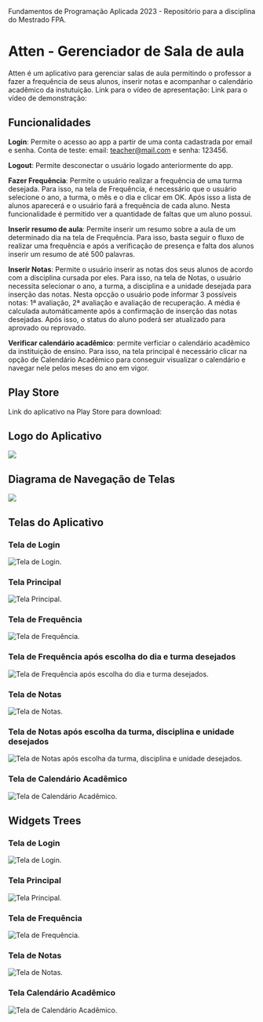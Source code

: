 Fundamentos de Programação Aplicada 2023 - Repositório para a disciplina do Mestrado FPA.
# Atten - Gerenciador de Sala de aula
Atten é um aplicativo para gerenciar salas de aula permitindo o professor a fazer a frequência de seus alunos, inserir notas e acompanhar o calendário acadêmico da instutuição.
Link para o vídeo de apresentação:
Link para o vídeo de demonstração:
## Funcionalidades
**Login**: Permite o acesso ao app a partir de uma conta cadastrada por email e senha. Conta de teste: email: teacher@mail.com e senha: 123456.

**Logout**: Permite desconectar o usuário logado anteriormente do app.

**Fazer Frequência**: Permite o usuário realizar a frequência de uma turma desejada. Para isso, na tela de Frequência, é necessário que o usuário selecione o ano, a turma, o mês e o dia e clicar em OK. Após isso a lista de alunos aparecerá e o usuário fará a frequência de cada aluno. Nesta funcionalidade é permitido ver a quantidade de faltas que um aluno possui.

**Inserir resumo de aula**: Permite inserir um resumo sobre a aula de um determinado dia na tela de Frequência. Para isso, basta seguir o fluxo de realizar uma frequência e após a verificação de presença e falta dos alunos inserir um resumo de até 500 palavras.

**Inserir Notas**: Permite o usuário inserir as notas dos seus alunos de acordo com a disciplina cursada por eles. Para isso, na tela de Notas, o usuário necessita selecionar o ano, a turma, a disciplina e a unidade desejada para inserção das notas. Nesta opcção o usuário pode informar 3 possíveis notas: 1ª avaliação, 2ª avaliação e avaliação de recuperação. A média é calculada automáticamente após a confirmação de inserção das notas desejadas. Após isso, o status do aluno poderá ser atualizado para aprovado ou reprovado.

**Verificar calendário acadêmico**: permite verficiar o calendário acadêmico da instituição de ensino. Para isso, na tela principal é necessário clicar na opção de Calendário Acadêmico para conseguir visualizar o calendário e navegar nele pelos meses do ano em vigor.
## Play Store
Link do aplicativo na Play Store para download: 
## Logo do Aplicativo
![](https://github.com/Suue/FPA/blob/main/atten-logo-final.png)
## Diagrama de Navegação de Telas
![](https://github.com/Suue/FPA/blob/main/attentelasnav.drawio.png)
## Telas do Aplicativo
### Tela de Login
![Tela de Login](https://github.com/Suue/FPA/blob/main/telalogin.png).
### Tela Principal
![Tela Principal](https://github.com/Suue/FPA/blob/main/telaprincipal.png).
### Tela de Frequência
![Tela de Frequência](https://github.com/Suue/FPA/blob/main/telafrequencia1.png).
### Tela de Frequência após escolha do dia e turma desejados
![Tela de Frequência após escolha do dia e turma desejados](https://github.com/Suue/FPA/blob/main/trlafrequencia2.png).
### Tela de Notas
![Tela de Notas](https://github.com/Suue/FPA/blob/main/trlanotas1.png).
### Tela de Notas após escolha da turma, disciplina e unidade desejados
![Tela de Notas após escolha da turma, disciplina e unidade desejados](https://github.com/Suue/FPA/blob/main/telanotas2.png).
### Tela de Calendário Acadêmico
![Tela de Calendário Acadêmico](https://github.com/Suue/FPA/blob/main/trlacalendarioacademico.png).
## Widgets Trees
### Tela de Login
![Tela de Login](https://github.com/Suue/FPA/blob/main/wtlogin.drawio.png).
### Tela Principal
![Tela Principal](https://github.com/Suue/FPA/blob/main/wttelaprincipal.drawio.png).
### Tela de Frequência
![Tela de Frequência](https://github.com/Suue/FPA/blob/main/wtfrequencia.drawio.png).
### Tela de Notas
![Tela de Notas]().
### Tela Calendário Acadêmico
![Tela de Calendário Acadêmico](https://github.com/Suue/FPA/blob/main/wtcalendarioacademico.drawio.png).


